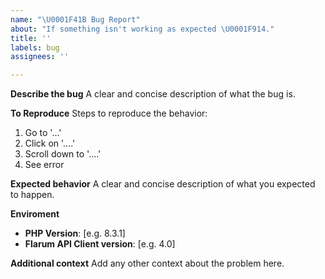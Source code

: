```yaml
---
name: "\U0001F41B Bug Report"
about: "If something isn't working as expected \U0001F914."
title: ''
labels: bug
assignees: ''

---
```


**Describe the bug**
A clear and concise description of what the bug is.

**To Reproduce**
Steps to reproduce the behavior:

1. Go to '...'
2. Click on '....'
3. Scroll down to '....'
4. See error

**Expected behavior**
A clear and concise description of what you expected to happen.

**Enviroment**

- **PHP Version**: [e.g. 8.3.1]
- **Flarum API Client version**: [e.g. 4.0]

**Additional context**
Add any other context about the problem here.


